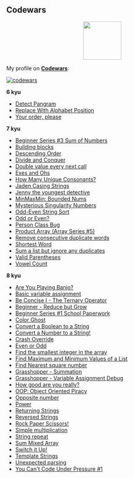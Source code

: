 ## Codewars

<div id="header" align="center">
  <img src="https://docs.codewars.com/logo.svg" width="100"/>
</div>

My profile on [**Codewars**](https://www.codewars.com/users/vypiemzalyubov):

[![codewars](https://www.codewars.com/users/vypiemzalyubov/badges/large)](https://www.codewars.com/users/username)   

**6 kyu**
- [Detect Pangram](https://github.com/vypiemzalyubov/python/blob/main/Codewars/6%20kyu/detect_pangram.py)
- [Replace With Alphabet Position](https://github.com/vypiemzalyubov/python/blob/main/Codewars/6%20kyu/replace_with_alphabet_position.py)
- [Your order, please](https://github.com/vypiemzalyubov/python/blob/main/Codewars/6%20kyu/your_order_please.py)

**7 kyu**
- [Beginner Series #3 Sum of Numbers](https://github.com/vypiemzalyubov/python/blob/main/Codewars/7%20kyu/beginner_series_3_sum_of_numbers.py)
- [Building blocks](https://github.com/vypiemzalyubov/python/blob/main/Codewars/7%20kyu/building_blocks.py)
- [Descending Order](https://github.com/vypiemzalyubov/python/blob/main/Codewars/7%20kyu/descending_order.py)
- [Divide and Conquer](https://github.com/vypiemzalyubov/python/blob/main/Codewars/7%20kyu/divide_and_conquer.py)
- [Double value every next call](https://github.com/vypiemzalyubov/python/blob/main/Codewars/7%20kyu/double_value_every_next_call.py)
- [Exes and Ohs](https://github.com/vypiemzalyubov/python/blob/main/Codewars/7%20kyu/exes_and_ohs.py)
- [How Many Unique Consonants?](https://github.com/vypiemzalyubov/python/blob/main/Codewars/7%20kyu/how_many_unique_consonants.py)
- [Jaden Casing Strings](https://github.com/vypiemzalyubov/python/blob/main/Codewars/7%20kyu/jaden_casing_strings.py)
- [Jenny the youngest detective](https://github.com/vypiemzalyubov/python/blob/main/Codewars/7%20kyu/jenny_theyoungest_detective.py)
- [MinMaxMin: Bounded Nums](https://github.com/vypiemzalyubov/python/blob/main/Codewars/7%20kyu/minmaxmin_bounded_nums.py)
- [Mysterious Singularity Numbers](https://github.com/vypiemzalyubov/python/blob/main/Codewars/7%20kyu/mysterious_singularity_numbers.py)
- [Odd-Even String Sort](https://github.com/vypiemzalyubov/python/blob/main/Codewars/7%20kyu/odd_even_string_sort.py)
- [Odd or Even?](https://github.com/vypiemzalyubov/python/blob/main/Codewars/7%20kyu/odd_or_even.py)
- [Person Class Bug](https://github.com/vypiemzalyubov/python/blob/main/Codewars/7%20kyu/person_class_bug.py)
- [Product Array (Array Series #5)](https://github.com/vypiemzalyubov/python/blob/main/Codewars/7%20kyu/product_array_array_series_5.py)
- [Remove consecutive duplicate words](https://github.com/vypiemzalyubov/python/blob/main/Codewars/7%20kyu/remove_consecutive_duplicate_words.py)
- [Shortest Word](https://github.com/vypiemzalyubov/python/blob/main/Codewars/7%20kyu/shortest_word.py)
- [Sum a list but ignore any duplicates](https://github.com/vypiemzalyubov/python/blob/main/Codewars/7%20kyu/sum_a_list_but_ignore_any_duplicates.py)
- [Valid Parentheses](https://github.com/vypiemzalyubov/python/blob/main/Codewars/7%20kyu/valid_parentheses.py)
- [Vowel Count](https://github.com/vypiemzalyubov/python/blob/main/Codewars/7%20kyu/vowel_count.py)

**8 kyu**
- [Are You Playing Banjo?](https://github.com/vypiemzalyubov/python/blob/main/Codewars/8%20kyu/are_you_playing_banjo.py)
- [Basic variable assignment](https://github.com/vypiemzalyubov/python/blob/main/Codewars/8%20kyu/basic_variable_assignment.py)
- [Be Concise I - The Ternary Operator](https://github.com/vypiemzalyubov/python/blob/main/Codewars/8%20kyu/be_concise_I_the_ternary_operator.py)
- [Beginner - Reduce but Grow](https://github.com/vypiemzalyubov/python/blob/main/Codewars/8%20kyu/beginner_reduce_but_grow.py)
- [Beginner Series #1 School Paperwork](https://github.com/vypiemzalyubov/python/blob/main/Codewars/8%20kyu/beginner_series_1_school_paperwork.py)
- [Color Ghost](https://github.com/vypiemzalyubov/python/blob/main/Codewars/8%20kyu/color_ghost.py)
- [Convert a Boolean to a String](https://github.com/vypiemzalyubov/python/blob/main/Codewars/8%20kyu/convert_a_boolean_to_a_string.py)
- [Convert a Number to a String!](https://github.com/vypiemzalyubov/python/blob/main/Codewars/8%20kyu/convert_a_number_to_a_string.py)
- [Crash Override](https://github.com/vypiemzalyubov/python/blob/main/Codewars/8%20kyu/crash_override.py)
- [Even or Odd](https://github.com/vypiemzalyubov/python/blob/main/Codewars/8%20kyu/even_or_odd.py)
- [Find the smallest integer in the array](https://github.com/vypiemzalyubov/python/blob/main/Codewars/8%20kyu/find%20the_smallest_integer_in_the_array.py)
- [Find Maximum and Minimum Values of a List](https://github.com/vypiemzalyubov/python/blob/main/Codewars/8%20kyu/find_maximum_and_minimum_values_of_a_list.py)
- [Find Nearest square number](https://github.com/vypiemzalyubov/python/blob/main/Codewars/8%20kyu/find_nearest_square_number.py)
- [Grasshopper - Summation](https://github.com/vypiemzalyubov/python/blob/main/Codewars/8%20kyu/grasshopper_summation.py)
- [Grasshopper - Variable Assignment Debug](https://github.com/vypiemzalyubov/python/blob/main/Codewars/8%20kyu/grasshopper_variable_assignment_debug.py)
- [How good are you really?](https://github.com/vypiemzalyubov/python/blob/main/Codewars/8%20kyu/how_good_are_you_really.py)
- [OOP: Object Oriented Piracy](https://github.com/vypiemzalyubov/python/blob/main/Codewars/8%20kyu/oop_object_oriented_piracy.py)
- [Opposite number](https://github.com/vypiemzalyubov/python/blob/main/Codewars/8%20kyu/opposite_number.py)
- [Power](https://github.com/vypiemzalyubov/python/blob/main/Codewars/8%20kyu/power.py)
- [Returning Strings](https://github.com/vypiemzalyubov/python/blob/main/Codewars/8%20kyu/returning_strings.py)
- [Reversed Strings](https://github.com/vypiemzalyubov/python/blob/main/Codewars/8%20kyu/reversed_strings.py)
- [Rock Paper Scissors!](https://github.com/vypiemzalyubov/python/blob/main/Codewars/8%20kyu/rock_paper_scissors.py)
- [Simple multiplication](https://github.com/vypiemzalyubov/python/blob/main/Codewars/8%20kyu/simple_multiplication.py)
- [String repeat](https://github.com/vypiemzalyubov/python/blob/main/Codewars/8%20kyu/string_repeat.py)
- [Sum Mixed Array](https://github.com/vypiemzalyubov/python/blob/main/Codewars/8%20kyu/sum_mixed_array.py)
- [Switch it Up!](https://github.com/vypiemzalyubov/python/blob/main/Codewars/8%20kyu/switch_it_up.py)
- [Template Strings](https://github.com/vypiemzalyubov/python/blob/main/Codewars/8%20kyu/template_strings.py)
- [Unexpected parsing](https://github.com/vypiemzalyubov/python/blob/main/Codewars/8%20kyu/unexpected_parsing.py)
- [You Can't Code Under Pressure #1](https://github.com/vypiemzalyubov/python/blob/main/Codewars/8%20kyu/you_can't_code_under_pressure_1.py)

